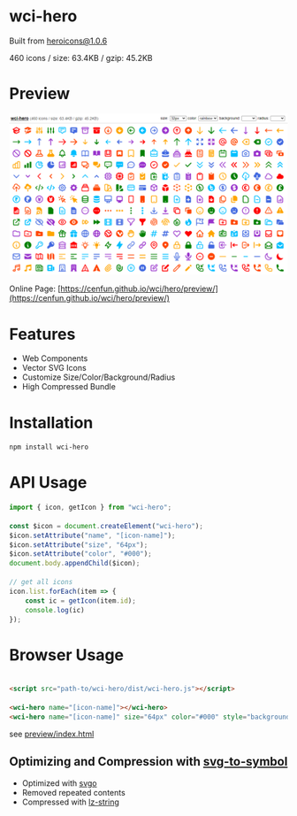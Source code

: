 # wci-hero
Built from [heroicons@1.0.6](https://github.com/tailwindlabs/heroicons)  

460 icons / size: 63.4KB / gzip: 45.2KB  



# Preview
![screenshot](preview/screenshot.png)

Online Page: [https://cenfun.github.io/wci/hero/preview/](https://cenfun.github.io/wci/hero/preview/)

# Features
* Web Components
* Vector SVG Icons 
* Customize Size/Color/Background/Radius
* High Compressed Bundle
# Installation
```sh
npm install wci-hero
```
# API Usage
```js
import { icon, getIcon } from "wci-hero";

const $icon = document.createElement("wci-hero");
$icon.setAttribute("name", "[icon-name]");
$icon.setAttribute("size", "64px");
$icon.setAttribute("color", "#000");
document.body.appendChild($icon);

// get all icons
icon.list.forEach(item => {
    const ic = getIcon(item.id);
    console.log(ic)
});
```
# Browser Usage
```html

<script src="path-to/wci-hero/dist/wci-hero.js"></script>

<wci-hero name="[icon-name]"></wci-hero>
<wci-hero name="[icon-name]" size="64px" color="#000" style="background:#f5f5f5;"></wci-hero>
```
see [preview/index.html](preview/index.html)

## Optimizing and Compression with [svg-to-symbol](https://github.com/cenfun/svg-to-symbol)
* Optimized with [svgo](https://github.com/svg/svgo)
* Removed repeated contents
* Compressed with [lz-string](https://github.com/pieroxy/lz-string)